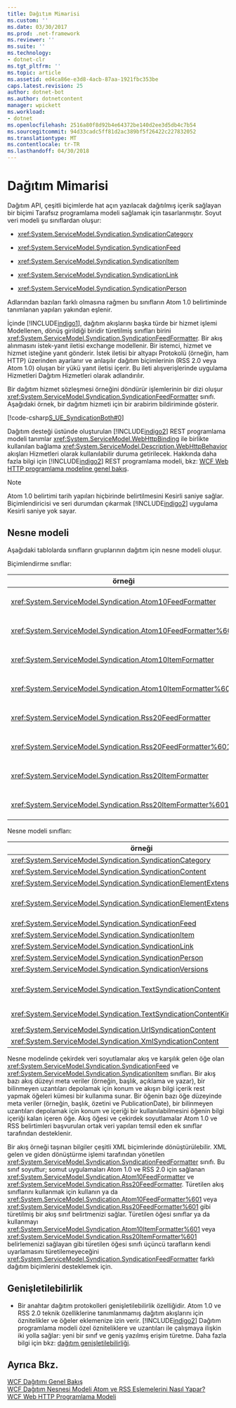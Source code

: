 ```yaml
---
title: Dağıtım Mimarisi
ms.custom: ''
ms.date: 03/30/2017
ms.prod: .net-framework
ms.reviewer: ''
ms.suite: ''
ms.technology:
- dotnet-clr
ms.tgt_pltfrm: ''
ms.topic: article
ms.assetid: ed4ca86e-e3d8-4acb-87aa-1921fbc353be
caps.latest.revision: 25
author: dotnet-bot
ms.author: dotnetcontent
manager: wpickett
ms.workload:
- dotnet
ms.openlocfilehash: 2516a80f8d92b4e64372be140d2ee3d5db4c7b54
ms.sourcegitcommit: 94d33cadc5ff81d2ac389bf5f26422c227832052
ms.translationtype: MT
ms.contentlocale: tr-TR
ms.lasthandoff: 04/30/2018
---
```

# <a name="architecture-of-syndication"></a>Dağıtım Mimarisi
Dağıtım API, çeşitli biçimlerde hat açın yazılacak dağıtılmış içerik sağlayan bir biçimi Tarafsız programlama modeli sağlamak için tasarlanmıştır. Soyut veri modeli şu sınıflardan oluşur:  
  
-   <xref:System.ServiceModel.Syndication.SyndicationCategory>  
  
-   <xref:System.ServiceModel.Syndication.SyndicationFeed>  
  
-   <xref:System.ServiceModel.Syndication.SyndicationItem>  
  
-   <xref:System.ServiceModel.Syndication.SyndicationLink>  
  
-   <xref:System.ServiceModel.Syndication.SyndicationPerson>  
  
 Adlarından bazıları farklı olmasına rağmen bu sınıfların Atom 1.0 belirtiminde tanımlanan yapıları yakından eşlenir.  
  
 İçinde [!INCLUDE[indigo1](../../../../includes/indigo1-md.md)], dağıtım akışlarını başka türde bir hizmet işlemi Modellenen, dönüş girildiği biridir türetilmiş sınıfları birini <xref:System.ServiceModel.Syndication.SyndicationFeedFormatter>. Bir akış alınmasını istek-yanıt iletisi exchange modellenir. Bir istemci, hizmet ve hizmet isteğine yanıt gönderir. İstek iletisi bir altyapı Protokolü (örneğin, ham HTTP) üzerinden ayarlanır ve anlaşılır dağıtım biçimlerinin (RSS 2.0 veya Atom 1.0) oluşan bir yükü yanıt iletisi içerir. Bu ileti alışverişlerinde uygulama Hizmetleri Dağıtım Hizmetleri olarak adlandırılır.  
  
 Bir dağıtım hizmet sözleşmesi örneğini döndürür işlemlerinin bir dizi oluşur <xref:System.ServiceModel.Syndication.SyndicationFeedFormatter> sınıfı. Aşağıdaki örnek, bir dağıtım hizmeti için bir arabirim bildiriminde gösterir.  
  
 [!code-csharp[S_UE_SyndicationBoth#0](../../../../samples/snippets/csharp/VS_Snippets_CFX/s_ue_syndicationboth/cs/service.cs#0)]  
  
 Dağıtım desteği üstünde oluşturulan [!INCLUDE[indigo2](../../../../includes/indigo2-md.md)] REST programlama modeli tanımlar <xref:System.ServiceModel.WebHttpBinding> ile birlikte kullanılan bağlama <xref:System.ServiceModel.Description.WebHttpBehavior> akışları Hizmetleri olarak kullanılabilir duruma getirilecek. Hakkında daha fazla bilgi için [!INCLUDE[indigo2](../../../../includes/indigo2-md.md)] REST programlama modeli, bkz: [WCF Web HTTP programlama modeline genel bakış](../../../../docs/framework/wcf/feature-details/wcf-web-http-programming-model-overview.md).  
  
> [!NOTE]
>  Atom 1.0 belirtimi tarih yapıları hiçbirinde belirtilmesini Kesirli saniye sağlar. Biçimlendiricisi ve seri durumdan çıkarmak [!INCLUDE[indigo2](../../../../includes/indigo2-md.md)] uygulama Kesirli saniye yok sayar.  
  
## <a name="object-model"></a>Nesne modeli  
 Aşağıdaki tablolarda sınıfların gruplarının dağıtım için nesne modeli oluşur.  
  
 Biçimlendirme sınıflar:  
  
|örneği|Açıklama|  
|-----------|-----------------|  
|<xref:System.ServiceModel.Syndication.Atom10FeedFormatter>|Serileştiren bir sınıf bir <xref:System.ServiceModel.Syndication.SyndicationFeed> Atom 1.0 biçim örneği.|  
|<xref:System.ServiceModel.Syndication.Atom10FeedFormatter%601>|Serileştiren bir sınıf <xref:System.ServiceModel.Syndication.SyndicationFeed> Atom 1.0 biçimine türetilmiş sınıfları.|  
|<xref:System.ServiceModel.Syndication.Atom10ItemFormatter>|Serileştiren bir sınıf bir <xref:System.ServiceModel.Syndication.SyndicationItem> Atom 1.0 biçim örneği.|  
|<xref:System.ServiceModel.Syndication.Atom10ItemFormatter%601>|Serileştiren bir sınıf <xref:System.ServiceModel.Syndication.SyndicationItem> Atom 1.0 biçimine türetilmiş sınıfları.|  
|<xref:System.ServiceModel.Syndication.Rss20FeedFormatter>|Serileştiren bir sınıf bir <xref:System.ServiceModel.Syndication.SyndicationFeed> RSS 2.0 biçiminde örneğine.|  
|<xref:System.ServiceModel.Syndication.Rss20FeedFormatter%601>|Serileştiren bir sınıf <xref:System.ServiceModel.Syndication.SyndicationFeed> RSS 2.0 biçimine türetilmiş sınıfları.|  
|<xref:System.ServiceModel.Syndication.Rss20ItemFormatter>|Serileştiren bir sınıf bir <xref:System.ServiceModel.Syndication.SyndicationItem> RSS 2.0 biçiminde örneğine.|  
|<xref:System.ServiceModel.Syndication.Rss20ItemFormatter%601>|Serileştiren bir sınıf <xref:System.ServiceModel.Syndication.SyndicationItem> RSS 2.0 biçimine türetilmiş sınıfları.|  
  
 Nesne modeli sınıfları:  
  
|örneği|Açıklama|  
|-----------|-----------------|  
|<xref:System.ServiceModel.Syndication.SyndicationCategory>|Bir dağıtım akışı kategorisini temsil eden sınıf.|  
|<xref:System.ServiceModel.Syndication.SyndicationContent>|Dağıtım içeriğini temsil eden bir temel sınıf.|  
|<xref:System.ServiceModel.Syndication.SyndicationElementExtension>|Bir dağıtım öğesi uzantısı temsil eden sınıf.|  
|<xref:System.ServiceModel.Syndication.SyndicationElementExtensionCollection>|Bir koleksiyonu <xref:System.ServiceModel.Syndication.SyndicationElementExtension> nesneleri.|  
|<xref:System.ServiceModel.Syndication.SyndicationFeed>|Üst düzey akış nesnesini temsil eden sınıf.|  
|<xref:System.ServiceModel.Syndication.SyndicationItem>|Akış bir öğeyi temsil eden sınıf.|  
|<xref:System.ServiceModel.Syndication.SyndicationLink>|Bir akış yayınlama veya öğesi bir bağlantıyı temsil eden sınıf.|  
|<xref:System.ServiceModel.Syndication.SyndicationPerson>|Atom kişi temsil eden bir sınıf oluşturun.|  
|<xref:System.ServiceModel.Syndication.SyndicationVersions>|Desteklenen dağıtım protokol sürümleri temsil eden sınıf.|  
|<xref:System.ServiceModel.Syndication.TextSyndicationContent>|Herhangi bir temsil eden bir sınıf <xref:System.ServiceModel.Syndication.SyndicationItem> son kullanıcıya görüntülenecek içerik.|  
|<xref:System.ServiceModel.Syndication.TextSyndicationContentKind>|Metin dağıtım içerik desteklenen farklı uygulama türleri temsil eden bir numaralandırması.|  
|<xref:System.ServiceModel.Syndication.UrlSyndicationContent>|Başka bir kaynak için bir URL oluşan dağıtım içeriği temsil eden sınıf.|  
|<xref:System.ServiceModel.Syndication.XmlSyndicationContent>|Bir tarayıcıda gösterilmeyecek olan dağıtım içerik temsil eden sınıf.|  
  
 Nesne modelinde çekirdek veri soyutlamalar akış ve karşılık gelen öğe olan <xref:System.ServiceModel.Syndication.SyndicationFeed> ve <xref:System.ServiceModel.Syndication.SyndicationItem> sınıfları. Bir akış bazı akış düzeyi meta veriler (örneğin, başlık, açıklama ve yazar), bir bilinmeyen uzantıları depolamak için konum ve akışın bilgi içerik rest yapmak öğeleri kümesi bir kullanıma sunar. Bir öğenin bazı öğe düzeyinde meta veriler (örneğin, başlık, özetini ve PublicationDate), bir bilinmeyen uzantıları depolamak için konum ve içeriği bir kullanılabilmesini öğenin bilgi içeriği kalan içeren öğe. Akış öğesi ve çekirdek soyutlamalar Atom 1.0 ve RSS belirtimleri başvurulan ortak veri yapıları temsil eden ek sınıflar tarafından desteklenir.  
  
 Bir akış örneği taşınan bilgiler çeşitli XML biçimlerinde dönüştürülebilir. XML gelen ve giden dönüştürme işlemi tarafından yönetilen <xref:System.ServiceModel.Syndication.SyndicationFeedFormatter> sınıfı. Bu sınıf soyuttur; somut uygulamaları Atom 1.0 ve RSS 2.0 için sağlanan <xref:System.ServiceModel.Syndication.Atom10FeedFormatter> ve <xref:System.ServiceModel.Syndication.Rss20FeedFormatter>. Türetilen akış sınıflarını kullanmak için kullanın ya da <xref:System.ServiceModel.Syndication.Atom10FeedFormatter%601> veya <xref:System.ServiceModel.Syndication.Rss20FeedFormatter%601> gibi türetilmiş bir akış sınıf belirtmenizi sağlar. Türetilen öğesi sınıflar ya da kullanmayı <xref:System.ServiceModel.Syndication.Atom10ItemFormatter%601> veya <xref:System.ServiceModel.Syndication.Rss20ItemFormatter%601> belirlemenizi sağlayan gibi türetilen öğesi sınıfı üçüncü tarafların kendi uyarlamasını türetilemeyeceğini <xref:System.ServiceModel.Syndication.SyndicationFeedFormatter> farklı dağıtım biçimlerini desteklemek için.  
  
## <a name="extensibility"></a>Genişletilebilirlik  
  
-   Bir anahtar dağıtım protokolleri genişletilebilirlik özelliğidir. Atom 1.0 ve RSS 2.0 teknik özelliklerine tanımlanmamış dağıtım akışlarını için öznitelikler ve öğeler eklemenize izin verir. [!INCLUDE[indigo2](../../../../includes/indigo2-md.md)] Dağıtım programlama modeli özel özniteliklere ve uzantıları ile çalışmaya ilişkin iki yolla sağlar: yeni bir sınıf ve geniş yazılmış erişim türetme. Daha fazla bilgi için bkz: [dağıtım genişletilebilirliği](../../../../docs/framework/wcf/feature-details/syndication-extensibility.md).  
  
## <a name="see-also"></a>Ayrıca Bkz.  
 [WCF Dağıtımı Genel Bakış](../../../../docs/framework/wcf/feature-details/wcf-syndication-overview.md)  
 [WCF Dağıtım Nesnesi Modeli Atom ve RSS Eşlemelerini Nasıl Yapar?](../../../../docs/framework/wcf/feature-details/how-the-wcf-syndication-object-model-maps-to-atom-and-rss.md)  
 [WCF Web HTTP Programlama Modeli](../../../../docs/framework/wcf/feature-details/wcf-web-http-programming-model.md)
